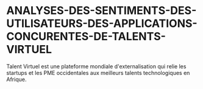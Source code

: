 # ANALYSES-DES-SENTIMENTS-DES-UTILISATEURS-DES-APPLICATIONS-CONCURENTES-DE-TALENTS-VIRTUEL
Talent Virtuel est une plateforme mondiale d'externalisation qui relie les startups et les PME occidentales aux meilleurs talents technologiques en Afrique. 
